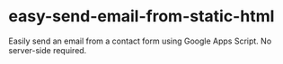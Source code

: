 # easy-send-email-from-static-html
Easily send an email from a contact form using Google Apps Script. No server-side required.

